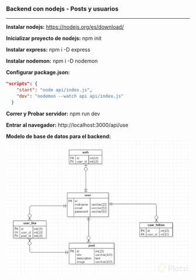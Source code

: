### Backend con nodejs - Posts y usuarios

---------------------------


**Instalar nodejs:** https://nodejs.org/es/download/

**Inicializar proyecto de nodejs:** npm init 

**Instalar express:** npm i -D express

**Instalar nodemon:** npm i -D nodemon

**Configurar package.json:**
```json
"scripts": {    
    "start": "node api/index.js",
    "dev": "nodemon --watch api api/index.js"
  }
```

**Correr y Probar servidor:** npm run dev

**Entrar al navegador:** http://localhost:3000/api/use

**Modelo de base de datos para el backend:**
[![modelo de bd](https://github.com/quvp861205/backendnodejs-posts/blob/master/modelo%20de%20base%20de%20datos.jpg?raw=true "modelo de bd")](https://github.com/quvp861205/backendnodejs-posts/blob/master/modelo%20de%20base%20de%20datos.jpg?raw=true "modelo de bd")
